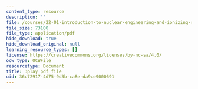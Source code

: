 ```yaml
---
content_type: resource
description: ''
file: /courses/22-01-introduction-to-nuclear-engineering-and-ionizing-radiation-fall-2016/36c729174d759d3bca8eda9ce9000691_3yqpirzxudw.pdf
file_size: 73100
file_type: application/pdf
hide_download: true
hide_download_original: null
learning_resource_types: []
license: https://creativecommons.org/licenses/by-nc-sa/4.0/
ocw_type: OCWFile
resourcetype: Document
title: 3play pdf file
uid: 36c72917-4d75-9d3b-ca8e-da9ce9000691
---
```

